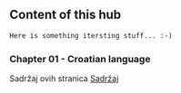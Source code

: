 ## Content of this hub
```markdown
Here is something itersting stuff... :-)
```
### Chapter 01 - Croatian language

Sadržaj ovih stranica [Sadržaj](https://forcebook.github.io/sadrzaj/) 

